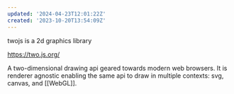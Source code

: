 ```yaml
---
updated: '2024-04-23T12:01:22Z'
created: '2023-10-20T13:54:09Z'
---
```

twojs is a 2d graphics library

https://two.js.org/

A two-dimensional drawing api geared towards modern web browsers. It is renderer agnostic enabling the same api to draw in multiple contexts: svg, canvas, and [[WebGL]].